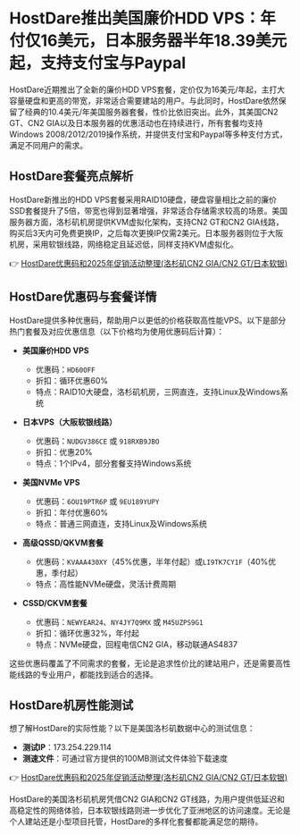 # HostDare推出美国廉价HDD VPS：年付仅16美元，日本服务器半年18.39美元起，支持支付宝与Paypal

HostDare近期推出了全新的廉价HDD VPS套餐，定价仅为16美元/年起，主打大容量硬盘和更高的带宽，非常适合需要建站的用户。与此同时，HostDare依然保留了经典的10.4美元/年美国服务器套餐，性价比依旧突出。此外，其美国CN2 GT、CN2 GIA以及日本服务器的优惠活动也在持续进行，所有套餐均支持Windows 2008/2012/2019操作系统，并提供支付宝和Paypal等多种支付方式，满足不同用户的需求。

## HostDare套餐亮点解析

HostDare新推出的HDD VPS套餐采用RAID10硬盘，硬盘容量相比之前的廉价SSD套餐提升了5倍，带宽也得到显著增强，非常适合存储需求较高的场景。美国服务器方面，洛杉矶机房提供KVM虚拟化架构，支持CN2 GT和CN2 GIA线路，购买后3天内可免费更换IP，之后每次更换IP仅需2美元。日本服务器则位于大阪机房，采用软银线路，网络稳定且延迟低，同样支持KVM虚拟化。

👉 [HostDare优惠码和2025年促销活动整理(洛杉矶CN2 GIA/CN2 GT/日本软银)](https://bit.ly/hostdare)

## HostDare优惠码与套餐详情

HostDare提供多种优惠码，帮助用户以更低的价格获取高性能VPS。以下是部分热门套餐及对应优惠信息（以下价格均为使用优惠码后计算）：

- **美国廉价HDD VPS**  
  - 优惠码：`HD60OFF`  
  - 折扣：循环优惠60%  
  - 特点：RAID10大硬盘，洛杉矶机房，三网直连，支持Linux及Windows系统  

- **日本VPS（大阪软银线路）**  
  - 优惠码：`NUDGV386CE` 或 `918RXB9JBO`  
  - 折扣：优惠20%  
  - 特点：1个IPv4，部分套餐支持Windows系统  

- **美国NVMe VPS**  
  - 优惠码：`6OU19PTR6P` 或 `9EU189YUPY`  
  - 折扣：年付优惠60%  
  - 特点：普通三网直连，支持Linux及Windows系统  

- **高级QSSD/QKVM套餐**  
  - 优惠码：`KVAAA430XY`（45%优惠，半年付起）或`LI9TK7CY1F`（40%优惠，季付起）  
  - 特点：高性能NVMe硬盘，灵活计费周期  

- **CSSD/CKVM套餐**  
  - 优惠码：`NEWYEAR24`、`NY4JY7Q9MX` 或 `M45UZPS9G1`  
  - 折扣：循环优惠32%，年付起  
  - 特点：NVMe硬盘，回程电信CN2 GIA，移动联通AS4837  

这些优惠码覆盖了不同需求的套餐，无论是追求性价比的建站用户，还是需要高性能线路的专业用户，都能找到适合的选择。

## HostDare机房性能测试

想了解HostDare的实际性能？以下是美国洛杉矶数据中心的测试信息：  
- **测试IP**：173.254.229.114  
- **测速文件**：可通过官方提供的100MB测试文件体验下载速度  

👉 [HostDare优惠码和2025年促销活动整理(洛杉矶CN2 GIA/CN2 GT/日本软银)](https://bit.ly/hostdare)

HostDare的美国洛杉矶机房凭借CN2 GIA和CN2 GT线路，为用户提供低延迟和高稳定性的网络体验，日本软银线路则进一步优化了亚洲地区的访问速度。无论是个人建站还是小型项目托管，HostDare的多样化套餐都能满足您的期待。
